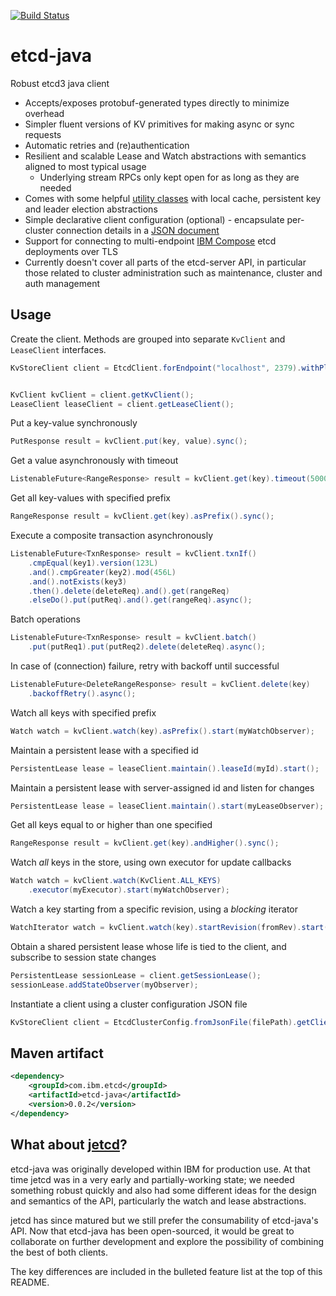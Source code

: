 [![Build Status](https://travis-ci.org/IBM/etcd-java.svg?branch=master)](https://travis-ci.org/IBM/etcd-java)

# etcd-java

Robust etcd3 java client

- Accepts/exposes protobuf-generated types directly to minimize overhead
- Simpler fluent versions of KV primitives for making async or sync requests
- Automatic retries and (re)authentication
- Resilient and scalable Lease and Watch abstractions with semantics aligned to most typical usage
  - Underlying stream RPCs only kept open for as long as they are needed
- Comes with some helpful [utility classes](utils.md) with local cache, persistent key and leader election abstractions
- Simple declarative client configuration (optional) - encapsulate per-cluster connection details in a
[JSON document](etcd-json-schema.md)
- Support for connecting to multi-endpoint [IBM Compose](https://www.ibm.com/cloud/compose/etcd) etcd deployments over TLS
- Currently doesn't cover all parts of the etcd-server API, in particular those related to cluster administration such as maintenance, cluster and auth management

## Usage

Create the client. Methods are grouped into separate `KvClient` and `LeaseClient` interfaces.


```java
KvStoreClient client = EtcdClient.forEndpoint("localhost", 2379).withPlainText().build();


KvClient kvClient = client.getKvClient();
LeaseClient leaseClient = client.getLeaseClient();

```

Put a key-value synchronously

```java
PutResponse result = kvClient.put(key, value).sync();
```


Get a value asynchronously with timeout

```java
ListenableFuture<RangeResponse> result = kvClient.get(key).timeout(5000).async();
```

Get all key-values with specified prefix


```java
RangeResponse result = kvClient.get(key).asPrefix().sync();
```

Execute a composite transaction asynchronously

```java
ListenableFuture<TxnResponse> result = kvClient.txnIf()
    .cmpEqual(key1).version(123L)
    .and().cmpGreater(key2).mod(456L)
    .and().notExists(key3)
    .then().delete(deleteReq).and().get(rangeReq)
    .elseDo().put(putReq).and().get(rangeReq).async();
```

Batch operations

```java
ListenableFuture<TxnResponse> result = kvClient.batch()
    .put(putReq1).put(putReq2).delete(deleteReq).async();
```

In case of (connection) failure, retry with backoff until successful

```java
ListenableFuture<DeleteRangeResponse> result = kvClient.delete(key)
    .backoffRetry().async();
```

Watch all keys with specified prefix

```java
Watch watch = kvClient.watch(key).asPrefix().start(myWatchObserver);
```

Maintain a persistent lease with a specified id

```java
PersistentLease lease = leaseClient.maintain().leaseId(myId).start();
```

Maintain a persistent lease with server-assigned id and listen for changes

```java
PersistentLease lease = leaseClient.maintain().start(myLeaseObserver);
```

Get all keys equal to or higher than one specified

```java
RangeResponse result = kvClient.get(key).andHigher().sync();
```

Watch _all_ keys in the store, using own executor for update callbacks

```java
Watch watch = kvClient.watch(KvClient.ALL_KEYS)
    .executor(myExecutor).start(myWatchObserver);
```

Watch a key starting from a specific revision, using a _blocking_ iterator

```java
WatchIterator watch = kvClient.watch(key).startRevision(fromRev).start();
```

Obtain a shared persistent lease whose life is tied to the client, and subscribe to session state changes

```java
PersistentLease sessionLease = client.getSessionLease();
sessionLease.addStateObserver(myObserver);

```

Instantiate a client using a cluster configuration JSON file

```java
KvStoreClient client = EtcdClusterConfig.fromJsonFile(filePath).getClient();
```


## Maven artifact

```xml
<dependency>
    <groupId>com.ibm.etcd</groupId>
    <artifactId>etcd-java</artifactId>
    <version>0.0.2</version>
</dependency>

```

## What about [jetcd](https://github.com/coreos/jetcd)?

etcd-java was originally developed within IBM for production use. At that time jetcd was in a very early and partially-working state; we needed something robust quickly and also had some different ideas for the design and semantics of the API, particularly the watch and lease abstractions.

jetcd has since matured but we still prefer the consumability of etcd-java's API. Now that etcd-java has been open-sourced, it would be great to collaborate on further development and explore the possibility of combining the best of both clients.


The key differences are included in the bulleted feature list at the top of this README.